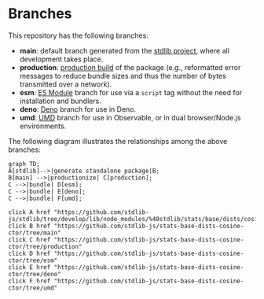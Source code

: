 <!--

@license Apache-2.0

Copyright (c) 2022 The Stdlib Authors.

Licensed under the Apache License, Version 2.0 (the "License");
you may not use this file except in compliance with the License.
You may obtain a copy of the License at

    http://www.apache.org/licenses/LICENSE-2.0

Unless required by applicable law or agreed to in writing, software
distributed under the License is distributed on an "AS IS" BASIS,
WITHOUT WARRANTIES OR CONDITIONS OF ANY KIND, either express or implied.
See the License for the specific language governing permissions and
limitations under the License.

-->

# Branches

This repository has the following branches:

-   **main**: default branch generated from the [stdlib project][stdlib-url], where all development takes place.
-   **production**: [production build][production-url] of the package (e.g., reformatted error messages to reduce bundle sizes and thus the number of bytes transmitted over a network).
-   **esm**: [ES Module][esm-url] branch for use via a `script` tag without the need for installation and bundlers.
-   **deno**: [Deno][deno-url] branch for use in Deno.
-   **umd**: [UMD][umd-url] branch for use in Observable, or in dual browser/Node.js environments.

The following diagram illustrates the relationships among the above branches:

```mermaid
graph TD;
A[stdlib]-->|generate standalone package|B;
B[main] -->|productionize| C[production];
C -->|bundle| D[esm];
C -->|bundle| E[deno];
C -->|bundle| F[umd];

click A href "https://github.com/stdlib-js/stdlib/tree/develop/lib/node_modules/%40stdlib/stats/base/dists/cosine/ctor"
click B href "https://github.com/stdlib-js/stats-base-dists-cosine-ctor/tree/main"
click C href "https://github.com/stdlib-js/stats-base-dists-cosine-ctor/tree/production"
click D href "https://github.com/stdlib-js/stats-base-dists-cosine-ctor/tree/esm"
click E href "https://github.com/stdlib-js/stats-base-dists-cosine-ctor/tree/deno"
click F href "https://github.com/stdlib-js/stats-base-dists-cosine-ctor/tree/umd"
```

[stdlib-url]: https://github.com/stdlib-js/stdlib/tree/develop/lib/node_modules/%40stdlib/stats/base/dists/cosine/ctor
[production-url]: https://github.com/stdlib-js/stats-base-dists-cosine-ctor/tree/production
[deno-url]: https://github.com/stdlib-js/stats-base-dists-cosine-ctor/tree/deno
[umd-url]: https://github.com/stdlib-js/stats-base-dists-cosine-ctor/tree/umd
[esm-url]: https://github.com/stdlib-js/stats-base-dists-cosine-ctor/tree/esm